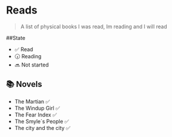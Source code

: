 # Reads

> A list of physical books I was read, Im reading and I will read

##State

- :white_check_mark: Read
- :clock630: Reading
- :soon: Not started

## :books: Novels

- The Martian :white_check_mark:
- The Windup Girl :white_check_mark:
- The Fear Index :white_check_mark:
- The Smyle´s People :white_check_mark:
- The city and the city :white_check_mark:
